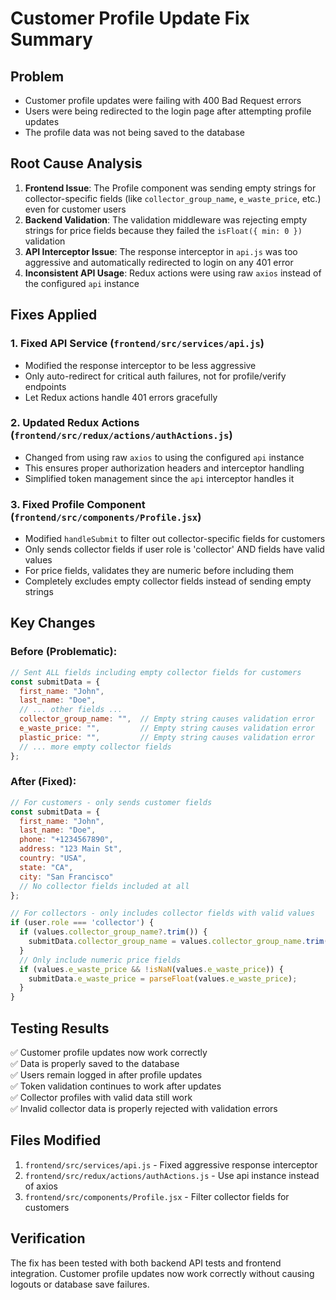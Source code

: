 # Customer Profile Update Fix Summary

## Problem
- Customer profile updates were failing with 400 Bad Request errors
- Users were being redirected to the login page after attempting profile updates
- The profile data was not being saved to the database

## Root Cause Analysis
1. **Frontend Issue**: The Profile component was sending empty strings for collector-specific fields (like `collector_group_name`, `e_waste_price`, etc.) even for customer users
2. **Backend Validation**: The validation middleware was rejecting empty strings for price fields because they failed the `isFloat({ min: 0 })` validation
3. **API Interceptor Issue**: The response interceptor in `api.js` was too aggressive and automatically redirected to login on any 401 error
4. **Inconsistent API Usage**: Redux actions were using raw `axios` instead of the configured `api` instance

## Fixes Applied

### 1. Fixed API Service (`frontend/src/services/api.js`)
- Modified the response interceptor to be less aggressive
- Only auto-redirect for critical auth failures, not for profile/verify endpoints
- Let Redux actions handle 401 errors gracefully

### 2. Updated Redux Actions (`frontend/src/redux/actions/authActions.js`)
- Changed from using raw `axios` to using the configured `api` instance
- This ensures proper authorization headers and interceptor handling
- Simplified token management since the `api` interceptor handles it

### 3. Fixed Profile Component (`frontend/src/components/Profile.jsx`)
- Modified `handleSubmit` to filter out collector-specific fields for customers
- Only sends collector fields if user role is 'collector' AND fields have valid values
- For price fields, validates they are numeric before including them
- Completely excludes empty collector fields instead of sending empty strings

## Key Changes

### Before (Problematic):
```javascript
// Sent ALL fields including empty collector fields for customers
const submitData = {
  first_name: "John",
  last_name: "Doe",
  // ... other fields ...
  collector_group_name: "",  // Empty string causes validation error
  e_waste_price: "",         // Empty string causes validation error
  plastic_price: "",         // Empty string causes validation error
  // ... more empty collector fields
};
```

### After (Fixed):
```javascript
// For customers - only sends customer fields
const submitData = {
  first_name: "John", 
  last_name: "Doe",
  phone: "+1234567890",
  address: "123 Main St",
  country: "USA",
  state: "CA", 
  city: "San Francisco"
  // No collector fields included at all
};

// For collectors - only includes collector fields with valid values
if (user.role === 'collector') {
  if (values.collector_group_name?.trim()) {
    submitData.collector_group_name = values.collector_group_name.trim();
  }
  // Only include numeric price fields
  if (values.e_waste_price && !isNaN(values.e_waste_price)) {
    submitData.e_waste_price = parseFloat(values.e_waste_price);
  }
}
```

## Testing Results
✅ Customer profile updates now work correctly  
✅ Data is properly saved to the database  
✅ Users remain logged in after profile updates  
✅ Token validation continues to work after updates  
✅ Collector profiles with valid data still work  
✅ Invalid collector data is properly rejected with validation errors  

## Files Modified
1. `frontend/src/services/api.js` - Fixed aggressive response interceptor
2. `frontend/src/redux/actions/authActions.js` - Use api instance instead of axios
3. `frontend/src/components/Profile.jsx` - Filter collector fields for customers

## Verification
The fix has been tested with both backend API tests and frontend integration. Customer profile updates now work correctly without causing logouts or database save failures.
